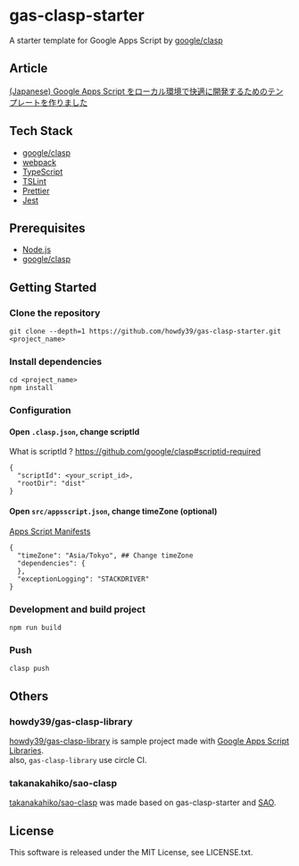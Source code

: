 # gas-clasp-starter
A starter template for Google Apps Script by [google/clasp](https://github.com/google/clasp)

## Article
[(Japanese) Google Apps Script をローカル環境で快適に開発するためのテンプレートを作りました](https://qiita.com/howdy39/items/0e799a9bfc1d3bccf6e5)

## Tech Stack
- [google/clasp](https://github.com/google/clasp)
- [webpack](https://webpack.js.org/)
- [TypeScript](http://www.typescriptlang.org/)
- [TSLint](https://palantir.github.io/tslint/)
- [Prettier](https://prettier.io/)
- [Jest](https://facebook.github.io/jest/)

## Prerequisites
- [Node.js](https://nodejs.org/)
- [google/clasp](https://github.com/google/clasp)

## Getting Started
### Clone the repository
```
git clone --depth=1 https://github.com/howdy39/gas-clasp-starter.git <project_name>
```

### Install dependencies
```
cd <project_name>
npm install
```

### Configuration
#### Open `.clasp.json`, change scriptId
What is scriptId ? https://github.com/google/clasp#scriptid-required
```
{
  "scriptId": <your_script_id>,
  "rootDir": "dist"
}
```

#### Open `src/appsscript.json`, change timeZone (optional)
[Apps Script Manifests](https://developers.google.com/apps-script/concepts/manifests)
```
{
  "timeZone": "Asia/Tokyo", ## Change timeZone
  "dependencies": {
  },
  "exceptionLogging": "STACKDRIVER"
}
```

### Development and build project
```
npm run build
```

### Push
```
clasp push
```

## Others
### howdy39/gas-clasp-library
[howdy39/gas-clasp-library](https://github.com/howdy39/gas-clasp-library) is sample project made with [Google Apps Script Libraries](https://developers.google.com/apps-script/guides/libraries).   
also, `gas-clasp-library` use circle CI.

### takanakahiko/sao-clasp
[takanakahiko/sao-clasp](https://github.com/takanakahiko/sao-clasp) was made based on gas-clasp-starter and [SAO](https://github.com/saojs/sao).



## License
This software is released under the MIT License, see LICENSE.txt.

